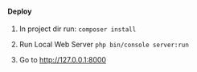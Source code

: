 #### Deploy

1. In project dir run:
  `composer install` 
  
2. Run Local Web Server
  `php bin/console server:run`
  
3. Go to http://127.0.0.1:8000
